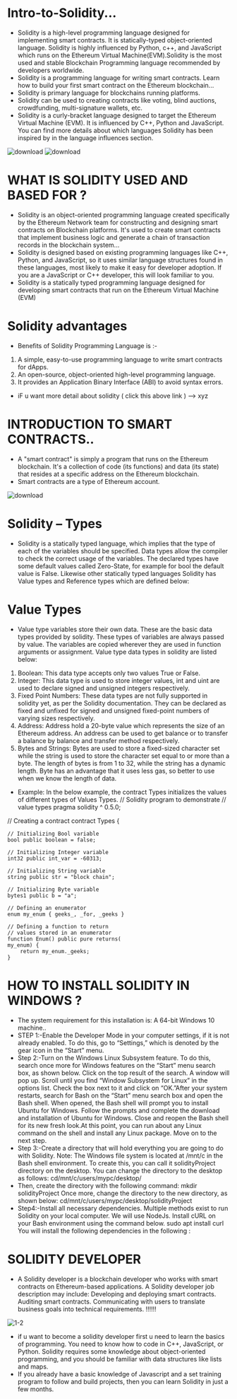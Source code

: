 # Intro-to-Solidity...
* Solidity is a high-level programming language designed for implementing smart contracts. It is statically-typed object-oriented language. Solidity is highly influenced by Python, c++, and JavaScript which runs on the Ethereum Virtual Machine(EVM).Solidity is the most used and stable Blockchain Programming language recommended by developers worldwide.
* Solidity is a programming language for writing smart contracts. Learn how to build your first smart contract on the Ethereum blockchain...
* Solidity is primary language for blockchains running platforms.
* Solidity can be used to creating contracts like voting, blind auctions, crowdfunding, multi-signature wallets, etc.
* Solidity is a curly-bracket language designed to target the Ethereum Virtual Machine (EVM). It is influenced by C++, Python and JavaScript. You can find more details about which languages Solidity has been inspired by in the language influences section.

![download](https://user-images.githubusercontent.com/98481882/180621253-4f73b984-d873-4db2-8d0c-dd43273eab37.png) ![download](https://user-images.githubusercontent.com/98481882/180621317-b6b48ec3-95ec-46ed-b68f-27be0c9b7eff.png)



# WHAT IS SOLIDITY USED AND BASED FOR ?
* Solidity is an object-oriented programming language created specifically by the Ethereum Network team for constructing and designing smart contracts on Blockchain platforms. It's used to create smart contracts that implement business logic and generate a chain of transaction records in the blockchain system...
* Solidity is designed based on existing programming languages like C++, Python, and JavaScript, so it uses similar language structures found in these languages, most likely to make it easy for developer adoption. If you are a JavaScript or C++ developer, this will look familiar to you.
* Solidity is a statically typed programming language designed for developing smart contracts that run on the Ethereum Virtual Machine (EVM)

# Solidity advantages
* Benefits of Solidity Programming Language is :-
1) A simple, easy-to-use programming language to write smart contracts for dApps.
2) An open-source, object-oriented high-level programming language.
3) It provides an Application Binary Interface (ABI) to avoid syntax errors.
 
* iF u want more  detail about solidity  ( click this above link ) --> xyz

# INTRODUCTION TO SMART CONTRACTS..
* A "smart contract" is simply a program that runs on the Ethereum blockchain. It's a collection of code (its functions) and data (its state) that resides at a specific address on the Ethereum blockchain.
* Smart contracts are a type of Ethereum account.

![download](https://user-images.githubusercontent.com/98481882/180642734-ffccdbbf-fbf6-48a8-83c3-4ec4009e2aaa.jpg)


# Solidity – Types
* Solidity is a statically typed language, which implies that the type of each of the variables should be specified. Data types allow the compiler to check the correct usage of the variables. The declared types have some default values called Zero-State, for example for bool the default value is False. Likewise other statically typed languages Solidity has Value types and Reference types which are defined below:

# Value Types
* Value type variables store their own data. These are the basic data types provided by solidity. These types of variables are always passed by value. The variables are copied wherever they are used in function arguments or assignment. Value type data types in solidity are listed below: 
1) Boolean: This data type accepts only two values True or False.
2) Integer: This data type is used to store integer values, int and uint are used to declare signed and unsigned integers respectively.
3) Fixed Point Numbers: These data types are not fully supported in solidity yet, as per the Solidity documentation. They can be declared as fixed and unfixed for signed and unsigned fixed-point numbers of varying sizes respectively.
4) Address: Address hold a 20-byte value which represents the size of an  Ethereum address. An address can be used to get balance or to transfer a balance by balance and transfer method respectively.
5) Bytes and Strings: Bytes are used to store a fixed-sized character set while the string is used to store the character set equal to or more than a byte. The length of bytes is from 1 to 32, while the string has a dynamic length. Byte has an advantage that it uses less gas, so better to use when we know the length of data.

 * Example: In the below example, the contract Types initializes the values of different types of Values Types.
// Solidity program to demonstrate
// value types
pragma solidity ^ 0.5.0;

// Creating a contract
contract Types {

	// Initializing Bool variable
	bool public boolean = false;
	
	// Initializing Integer variable
	int32 public int_var = -60313;

	// Initializing String variable
	string public str = "block chain";

	// Initializing Byte variable
	bytes1 public b = "a";
	
	// Defining an enumerator
	enum my_enum { geeks_, _for, _geeks }

	// Defining a function to return
	// values stored in an enumerator
	function Enum() public pure returns(
	my_enum) {
		return my_enum._geeks;
	}

# HOW TO INSTALL SOLIDITY IN WINDOWS ?
* The system requirement for this installation is:
A 64-bit Windows 10 machine..
* STEP 1:-Enable the Developer Mode in your computer settings, if it is not already enabled. To do this, go to “Settings,” which is denoted by the gear icon in the “Start” menu. 
* Step 2:-Turn on the Windows Linux Subsystem feature. To do this, search once more for Windows features on the “Start” menu search box, as shown below.
Click on the top result of the search. A window will pop up. Scroll until you find “Window Subsystem for Linux” in the options list. Check the box next to it and click on “OK.”After your system restarts, search for Bash on the “Start” menu search box and open the Bash shell. When opened, the Bash shell will prompt you to install Ubuntu for Windows. Follow the prompts and complete the download and installation of Ubuntu for Windows. Close and reopen the Bash shell for its new fresh look.At this point, you can run about any Linux command on the shell and install any Linux package. Move on to the next step.
* Step 3:-Create a directory that will hold everything you are going to do with Solidity.
Note: The Windows file system is located at /mnt/c in the Bash shell environment.
To create this, you can call it solidityProject directory on the desktop. You can change the directory to the desktop as follows:
cd/mnt/c/users/mypc/desktop/
* Then, create the directory with the following command:
mkdir solidityProject
 Once more, change the directory to the new directory, as shown below:
cd/mnt/c/users/mypc/desktop/solidityProject
* Step4:-Install all necessary dependencies. Multiple methods exist to run Solidity on your local computer. We will use NodeJs.
Install cURL on your Bash environment using the command below.
 sudo apt install curl
You will install the following dependencies in the following :


# SOLIDITY DEVELOPER
* A Solidity developer is a blockchain developer who works with smart contracts on Ethereum-based applications. A Solidity developer job description may include: Developing and deploying smart contracts. Auditing smart contracts. Communicating with users to translate business goals into technical requirements. !!!!!!

![1-2](https://user-images.githubusercontent.com/98481882/180642670-dff167c6-4e9b-4002-a2e0-e511ab670cf2.jpg)


* if u want to become a solidity developer first u need to learn the basics of programming. You need to know how to code in C++, JavaScript, or Python. Solidity requires some knowledge about object-oriented programming, and you should be familiar with data structures like lists and maps.
* If you already have a basic knowledge of Javascript and a set training program to follow and build projects, then you can learn Solidity in just a few months.
